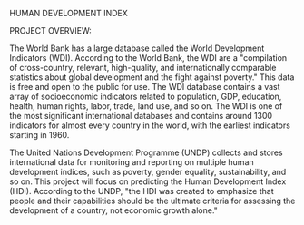 HUMAN DEVELOPMENT INDEX

PROJECT OVERVIEW:

The World Bank has a large database called the World Development Indicators (WDI). According to the World Bank, the WDI are a "compilation of cross-country, relevant, high-quality, and internationally comparable statistics about global development and the fight against poverty." This data is free and open to the public for use. The WDI database contains a vast array of socioeconomic indicators related to population, GDP, education, health, human rights, labor, trade, land use, and so on. The WDI is one of the most significant international databases and contains around 1300 indicators for almost every country in the world, with the earliest indicators starting in 1960.

The United Nations Development Programme (UNDP) collects and stores international data for monitoring and reporting on multiple human development indices, such as poverty, gender equality, sustainability, and so on. This project will focus on predicting the Human Development Index (HDI). According to the UNDP, "the HDI was created to emphasize that people and their capabilities should be the ultimate criteria for assessing the development of a country, not economic growth alone."
